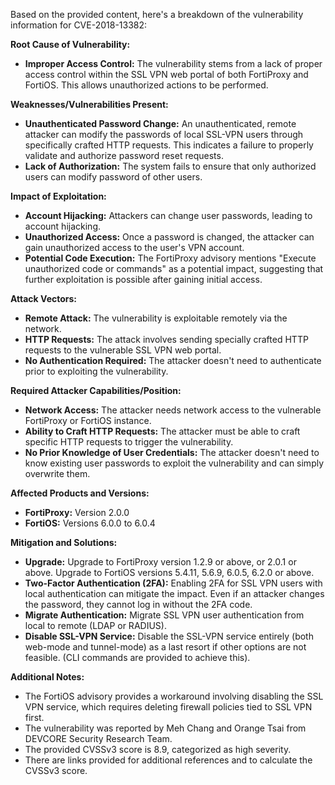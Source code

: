 Based on the provided content, here's a breakdown of the vulnerability information for CVE-2018-13382:

**Root Cause of Vulnerability:**

*   **Improper Access Control:** The vulnerability stems from a lack of proper access control within the SSL VPN web portal of both FortiProxy and FortiOS. This allows unauthorized actions to be performed.

**Weaknesses/Vulnerabilities Present:**

*   **Unauthenticated Password Change:** An unauthenticated, remote attacker can modify the passwords of local SSL-VPN users through specifically crafted HTTP requests. This indicates a failure to properly validate and authorize password reset requests.
*   **Lack of Authorization:** The system fails to ensure that only authorized users can modify password of other users.

**Impact of Exploitation:**

*   **Account Hijacking:** Attackers can change user passwords, leading to account hijacking.
*   **Unauthorized Access:** Once a password is changed, the attacker can gain unauthorized access to the user's VPN account.
*   **Potential Code Execution:** The FortiProxy advisory mentions "Execute unauthorized code or commands" as a potential impact, suggesting that further exploitation is possible after gaining initial access.

**Attack Vectors:**

*   **Remote Attack:** The vulnerability is exploitable remotely via the network.
*   **HTTP Requests:** The attack involves sending specially crafted HTTP requests to the vulnerable SSL VPN web portal.
*   **No Authentication Required:** The attacker doesn't need to authenticate prior to exploiting the vulnerability.

**Required Attacker Capabilities/Position:**

*   **Network Access:** The attacker needs network access to the vulnerable FortiProxy or FortiOS instance.
*   **Ability to Craft HTTP Requests:**  The attacker must be able to craft specific HTTP requests to trigger the vulnerability.
*   **No Prior Knowledge of User Credentials:** The attacker doesn't need to know existing user passwords to exploit the vulnerability and can simply overwrite them.

**Affected Products and Versions:**

*   **FortiProxy:** Version 2.0.0
*   **FortiOS:** Versions 6.0.0 to 6.0.4

**Mitigation and Solutions:**

*   **Upgrade:** Upgrade to FortiProxy version 1.2.9 or above, or 2.0.1 or above.  Upgrade to FortiOS versions 5.4.11, 5.6.9, 6.0.5, 6.2.0 or above.
*   **Two-Factor Authentication (2FA):** Enabling 2FA for SSL VPN users with local authentication can mitigate the impact. Even if an attacker changes the password, they cannot log in without the 2FA code.
*   **Migrate Authentication:** Migrate SSL VPN user authentication from local to remote (LDAP or RADIUS).
*   **Disable SSL-VPN Service:** Disable the SSL-VPN service entirely (both web-mode and tunnel-mode) as a last resort if other options are not feasible. (CLI commands are provided to achieve this).

**Additional Notes:**

*   The FortiOS advisory provides a workaround involving disabling the SSL VPN service, which requires deleting firewall policies tied to SSL VPN first.
*   The vulnerability was reported by Meh Chang and Orange Tsai from DEVCORE Security Research Team.
* The provided CVSSv3 score is 8.9, categorized as high severity.
* There are links provided for additional references and to calculate the CVSSv3 score.